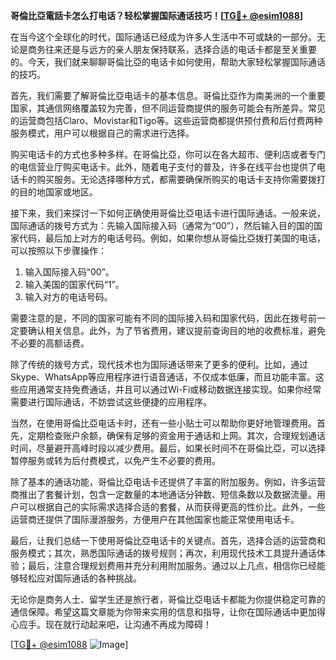**哥倫比亞電話卡怎么打电话？轻松掌握国际通话技巧！[[TG💪+ @esim1088](https://t.me/s/esim1088)]**

在当今这个全球化的时代，国际通话已经成为许多人生活中不可或缺的一部分。无论是商务往来还是与远方的亲人朋友保持联系，选择合适的电话卡都是至关重要的。今天，我们就来聊聊哥倫比亞的电话卡如何使用，帮助大家轻松掌握国际通话的技巧。

首先，我们需要了解哥倫比亞电话卡的基本信息。哥倫比亞作为南美洲的一个重要国家，其通信网络覆盖较为完善，但不同运营商提供的服务可能会有所差异。常见的运营商包括Claro、Movistar和Tigo等。这些运营商都提供预付费和后付费两种服务模式，用户可以根据自己的需求进行选择。

购买电话卡的方式也多种多样。在哥倫比亞，你可以在各大超市、便利店或者专门的电信营业厅购买电话卡。此外，随着电子支付的普及，许多在线平台也提供了电话卡的购买服务。无论选择哪种方式，都需要确保所购买的电话卡支持你需要拨打的目的地国家或地区。

接下来，我们来探讨一下如何正确使用哥倫比亞电话卡进行国际通话。一般来说，国际通话的拨号方式为：先输入国际接入码（通常为“00”），然后输入目的国的国家代码，最后加上对方的电话号码。例如，如果你想从哥倫比亞拨打美国的电话，可以按照以下步骤操作：

1. 输入国际接入码“00”。
2. 输入美国的国家代码“1”。
3. 输入对方的电话号码。

需要注意的是，不同的国家可能有不同的国际接入码和国家代码，因此在拨号前一定要确认相关信息。此外，为了节省费用，建议提前查询目的地的收费标准，避免不必要的高额话费。

除了传统的拨号方式，现代技术也为国际通话带来了更多的便利。比如，通过Skype、WhatsApp等应用程序进行语音通话，不仅成本低廉，而且功能丰富。这些应用通常支持免费通话，并且可以通过Wi-Fi或移动数据连接实现。如果你经常需要进行国际通话，不妨尝试这些便捷的应用程序。

当然，在使用哥倫比亞电话卡时，还有一些小贴士可以帮助你更好地管理费用。首先，定期检查账户余额，确保有足够的资金用于通话和上网。其次，合理规划通话时间，尽量避开高峰时段以减少费用。最后，如果长时间不在哥倫比亞，可以选择暂停服务或转为后付费模式，以免产生不必要的费用。

除了基本的通话功能，哥倫比亞电话卡还提供了丰富的附加服务。例如，许多运营商推出了套餐计划，包含一定数量的本地通话分钟数、短信条数以及数据流量。用户可以根据自己的实际需求选择合适的套餐，从而获得更高的性价比。此外，一些运营商还提供了国际漫游服务，方便用户在其他国家也能正常使用电话卡。

最后，让我们总结一下使用哥倫比亞电话卡的关键点。首先，选择合适的运营商和服务模式；其次，熟悉国际通话的拨号规则；再次，利用现代技术工具提升通话体验；最后，注意合理规划费用并充分利用附加服务。通过以上几点，相信你已经能够轻松应对国际通话的各种挑战。

无论你是商务人士、留学生还是旅行者，哥倫比亞电话卡都能为你提供稳定可靠的通信保障。希望这篇文章能为你带来实用的信息和指导，让你在国际通话中更加得心应手。现在就行动起来吧，让沟通不再成为障碍！

[[TG💪+ @esim1088](https://t.me/s/esim1088) ![Image](https://i.postimg.cc/4NQfJmqS/Snipaste-2025-05-13-00-14-12.png)]